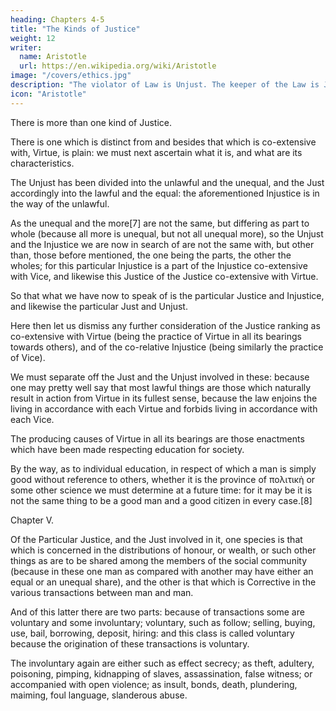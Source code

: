 ```yaml
---
heading: Chapters 4-5
title: "The Kinds of Justice"
weight: 12
writer:
  name: Aristotle
  url: https://en.wikipedia.org/wiki/Aristotle
image: "/covers/ethics.jpg"
description: "The violator of Law is Unjust. The keeper of the Law is Just"
icon: "Aristotle"
---
```



There is more than one kind of Justice. 

There is one which is distinct from and besides that which is co-extensive with, Virtue, is plain: we must next ascertain what it is, and what are its characteristics.

The Unjust has been divided into the unlawful and the unequal, and the Just accordingly into the lawful and the equal: the aforementioned Injustice is in the way of the unlawful.

As the unequal and the more[7] are not the same, but differing as part to whole (because all more is unequal, but not all unequal more), so the Unjust and the Injustice we are now in search of are not the same with, but other than, those before mentioned, the one being the parts, the other the wholes; for this particular Injustice is a part of the Injustice co-extensive with Vice, and likewise this Justice of the Justice co-extensive with Virtue. 

So that what we have now to speak of is the particular Justice and Injustice, and likewise the particular Just and Unjust.

Here then let us dismiss any further consideration of the Justice ranking as co-extensive with Virtue (being the practice of Virtue in all its bearings towards others), and of the co-relative Injustice (being similarly the practice of Vice). 

We must separate off the Just and the Unjust involved in these: because one may pretty well say that most lawful things are those which naturally result in action from Virtue in its fullest sense, because the law enjoins the living in accordance with each Virtue and forbids living in accordance with each Vice. 

The producing causes of Virtue in all its bearings are those enactments which have been made respecting education for society.

By the way, as to individual education, in respect of which a man is simply good without reference to others, whether it is the province of πολιτικὴ or some other science we must determine at a future time: for it may be it is not the same thing to be a good man and a good citizen in every case.[8]

Chapter V.

Of the Particular Justice, and the Just involved in it, one species is that which is concerned in the distributions of honour, or wealth, or such other things as are to be shared among the members of the social community (because in these one man as compared with another may have either an equal or an unequal share), and the other is that which is Corrective in the various transactions between man and man.

And of this latter there are two parts: because of transactions some are voluntary and some involuntary; voluntary, such as follow; selling, buying, use, bail, borrowing, deposit, hiring: and this class is called voluntary because the origination of these transactions is voluntary.

The involuntary again are either such as effect secrecy; as theft, adultery, poisoning, pimping, kidnapping of slaves, assassination, false witness; or accompanied with open violence; as insult, bonds, death, plundering, maiming, foul language, slanderous abuse.

